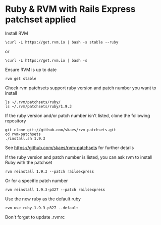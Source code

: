 Ruby & RVM with Rails Express patchset applied
===

Install RVM

	\curl -L https://get.rvm.io | bash -s stable --ruby

or

	\curl -L https://get.rvm.io | bash -s

Ensure RVM is up to date

	rvm get stable

Check rvm patchsets support ruby version and patch number you want to install

	ls ~/.rvm/patchsets/ruby/
	ls ~/.rvm/patchsets/ruby/1.9.3

If the ruby version and/or patch number isn't listed, clone the following repository

	git clone git://github.com/skaes/rvm-patchsets.git
	cd rvm-patchsets
	./install.sh 1.9.3

See https://github.com/skaes/rvm-patchsets for further details

If the ruby version and patch number is listed, you can ask rvm to install Ruby with the patchset

	rvm reinstall 1.9.3 --patch railsexpress

Or for a specific patch number

	rvm reinstall 1.9.3-p327 --patch railsexpress

Use the new ruby as the default ruby

	rvm use ruby-1.9.3-p327 --default

Don't forget to update .rvmrc

